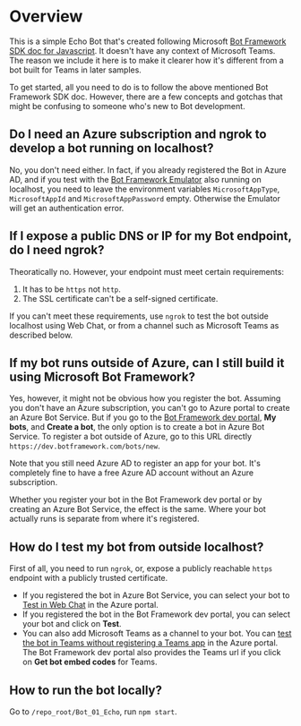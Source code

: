 # Overview

This is a simple Echo Bot that's created following Microsoft [Bot Framework SDK doc for Javascript](https://learn.microsoft.com/en-us/azure/bot-service/bot-service-quickstart-create-bot?view=azure-bot-service-4.0&tabs=javascript%2Cvs).
 It doesn't have any context of Microsoft Teams. The reason we include it here is to make it clearer
 how it's different from a bot built for Teams in later samples.

To get started, all you need to do is to follow the above mentioned Bot Framework SDK doc.
 However, there are a few concepts and gotchas that might be confusing to someone who's new to Bot development.

## Do I need an Azure subscription and ngrok to develop a bot running on localhost?

No, you don't need either. In fact, if you already registered the Bot in Azure AD,
 and if you test with the [Bot Framework Emulator](https://github.com/microsoft/BotFramework-Emulator/blob/master/README.md)
 also running on localhost, you need to leave the environment variables `MicrosoftAppType`, `MicrosoftAppId` and `MicrosoftAppPassword` empty.
 Otherwise the Emulator will get an authentication error.

## If I expose a public DNS or IP for my Bot endpoint, do I need ngrok?

Theoratically no. However, your endpoint must meet certain requirements:

1. It has to be `https` not `http`.
2. The SSL certificate can't be a self-signed certificate.

If you can't meet these requirements, use `ngrok` to test the bot outside localhost using Web Chat,
 or from a channel such as Microsoft Teams as described below.

## If my bot runs outside of Azure, can I still build it using Microsoft Bot Framework?

Yes, however, it might not be obvious how you register the bot. Assuming you don't have an Azure subscription,
 you can't go to Azure portal to create an Azure Bot Service. But if you go to the [Bot Framework dev portal](https://dev.botframework.com),
 __My bots__, and __Create a bot__, the only option is to create a bot in Azure Bot Service.
 To register a bot outside of Azure, go to this URL directly `https://dev.botframework.com/bots/new`.

Note that you still need Azure AD to register an app for your bot. It's completely fine to have a
 free Azure AD account without an Azure subscription.

Whether you register your bot in the Bot Framework dev portal or by creating an Azure Bot Service, the effect is the same.
 Where your bot actually runs is separate from where it's registered.

## How do I test my bot from outside localhost?

First of all, you need to run `ngrok`, or, expose a publicly reachable `https` endpoint with a publicly trusted certificate.

* If you registered the bot in Azure Bot Service, you can select your bot to [Test in Web Chat](https://learn.microsoft.com/en-us/azure/bot-service/bot-service-troubleshoot-bot-configuration?view=azure-bot-service-4.0#test-in-web-chat) in the Azure portal.
* If you registered the bot in the Bot Framework dev portal, you can select your bot and click on __Test__.
* You can also add Microsoft Teams as a channel to your bot. You can [test the bot in Teams without registering a Teams app](https://learn.microsoft.com/en-us/azure/bot-service/channel-connect-teams?view=azure-bot-service-4.0) in the Azure portal. The Bot Framework dev portal also provides the Teams url if you click on __Get bot embed codes__ for Teams.

## How to run the bot locally?

Go to `/repo_root/Bot_01_Echo`, run `npm start`.
